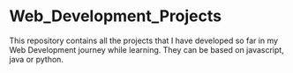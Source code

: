 # Web_Development_Projects
This repository contains all the projects that I have developed so far in my Web Development journey while learning. They can be based on javascript, java or python.
